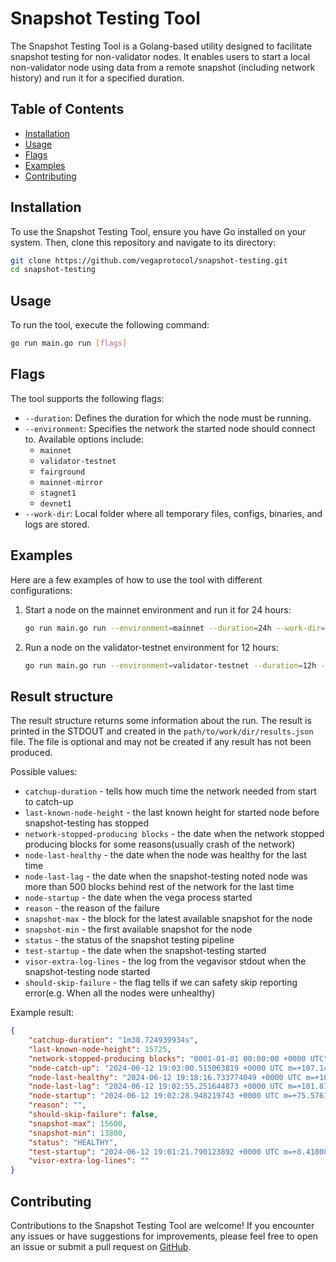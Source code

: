 # Snapshot Testing Tool

The Snapshot Testing Tool is a Golang-based utility designed to facilitate snapshot testing for non-validator nodes. It enables users to start a local non-validator node using data from a remote snapshot (including network history) and run it for a specified duration.

## Table of Contents

- [Installation](#installation)
- [Usage](#usage)
- [Flags](#flags)
- [Examples](#examples)
- [Contributing](#contributing)

## Installation

To use the Snapshot Testing Tool, ensure you have Go installed on your system. Then, clone this repository and navigate to its directory:

```bash
git clone https://github.com/vegaprotocol/snapshot-testing.git
cd snapshot-testing
```

## Usage

To run the tool, execute the following command:

```bash
go run main.go run [flags]
```

## Flags

The tool supports the following flags:

- `--duration`: Defines the duration for which the node must be running.
- `--environment`: Specifies the network the started node should connect to. Available options include:
  - `mainnet`
  - `validator-testnet`
  - `fairground`
  - `mainnet-mirror`
  - `stagnet1`
  - `devnet1`
- `--work-dir`: Local folder where all temporary files, configs, binaries, and logs are stored.

## Examples

Here are a few examples of how to use the tool with different configurations:

1. Start a node on the mainnet environment and run it for 24 hours:
   ```bash
   go run main.go run --environment=mainnet --duration=24h --work-dir=/path/to/work/dir
   ```

2. Run a node on the validator-testnet environment for 12 hours:
   ```bash
   go run main.go run --environment=validator-testnet --duration=12h --work-dir=/path/to/work/dir
   ```

## Result structure

The result structure returns some information about the run. The result is printed in the STDOUT and created in the `path/to/work/dir/results.json` file. The file is optional and may not be created if any result has not been produced.

Possible values:

- `catchup-duration` - tells how much time the network needed from start to catch-up
- `last-known-node-height` - the last known height for started node before snapshot-testing has stopped
- `network-stopped-producing blocks` - the date when the network stopped producing blocks for some reasons(usually crash of the network)
- `node-last-healthy` - the date when the node was healthy for the last time
- `node-last-lag` - the date when the snapshot-testing noted node was more than 500 blocks behind rest of the network for the last time
- `node-startup` - the date when the vega process started
- `reason` - the reason of the failure
- `snapshot-max` - the block for the latest available snapshot for the node
- `snapshot-min` - the first available snapshot for the node
- `status` - the status of the snapshot testing pipeline
- `test-startup` - the date when the snapshot-testing started
- `visor-extra-log-lines` - the log from the vegavisor stdout when the snapshot-testing node started
- `should-skip-failure` - the flag tells if we can safety skip reporting error(e.g. When all the nodes were unhealthy)

Example result:

```json
{
    "catchup-duration": "1m38.724939934s",
    "last-known-node-height": 15725,
    "network-stopped-producing blocks": "0001-01-01 00:00:00 +0000 UTC",
    "node-catch-up": "2024-06-12 19:03:00.515063819 +0000 UTC m=+107.143023398",
    "node-last-healthy": "2024-06-12 19:18:16.733774049 +0000 UTC m=+1023.361733653",
    "node-last-lag": "2024-06-12 19:02:55.251644873 +0000 UTC m=+101.879604442",
    "node-startup": "2024-06-12 19:02:28.948219743 +0000 UTC m=+75.576179386",
    "reason": "",
    "should-skip-failure": false,
    "snapshot-max": 15600,
    "snapshot-min": 13800,
    "status": "HEALTHY",
    "test-startup": "2024-06-12 19:01:21.790123892 +0000 UTC m=+8.418083464",
    "visor-extra-log-lines": ""
}
```

## Contributing

Contributions to the Snapshot Testing Tool are welcome! If you encounter any issues or have suggestions for improvements, please feel free to open an issue or submit a pull request on [GitHub](https://github.com/vegaprotocol/snapshot-testing/).

